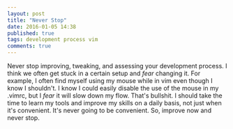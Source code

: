 ```yaml
---
layout: post
title: "Never Stop"
date: 2016-01-05 14:38
published: true 
tags: development process vim
comments: true
---
```

Never stop improving, tweaking, and assessing your development
process. I think we often get stuck in a certain setup and *fear* changing it.
For example, I often find myself using my mouse while in vim even though I know
I shouldn't. I know I could easily disable the use of the mouse in my .vimrc,
but I *fear* it will slow down my flow. That's bullshit. I should take the time
to learn my tools and improve my skills on a daily basis, not just when it's
convenient. It's never going to be convenient. So, improve now and never stop. 
